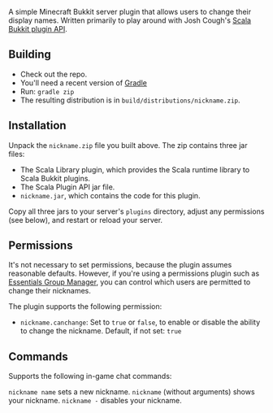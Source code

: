 A simple Minecraft Bukkit server plugin that allows users to change their
display names. Written primarily to play around with Josh Cough's
[Scala Bukkit plugin API](https://github.com/joshcough/MinecraftPlugins).

## Building

* Check out the repo.
* You'll need a recent version of [Gradle](http://gradle.org)
* Run: `gradle zip`
* The resulting distribution is in `build/distributions/nickname.zip`.

## Installation

Unpack the `nickname.zip` file you built above. The zip contains three jar
files:

- The Scala Library plugin, which provides the Scala runtime library to
  Scala Bukkit plugins.
- The Scala Plugin API jar file.
- `nickname.jar`, which contains the code for this plugin.

Copy all three jars to your server's `plugins` directory, adjust any
permissions (see below), and restart or reload your server.

## Permissions

It's not necessary to set permissions, because the plugin assumes
reasonable defaults. However, if you're using a permissions plugin such
as [Essentials Group Manager](http://wiki.ess3.net/wiki/Group_Manager),
you can control which users are permitted to change their nicknames.

The plugin supports the following permission:

- `nickname.canchange`: Set to `true` or `false`, to enable or disable
  the ability to change the nickname. Default, if not set: `true`

## Commands

Supports the following in-game chat commands:

`nickname name` sets a new nickname.
`nickname` (without arguments) shows your nickname.
`nickname -` disables your nickname.
